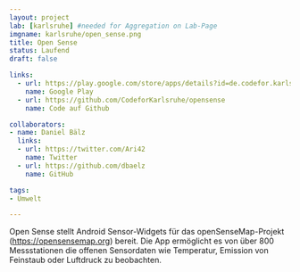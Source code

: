 ```yaml
---
layout: project
lab: [karlsruhe] #needed for Aggregation on Lab-Page
imgname: karlsruhe/open_sense.png
title: Open Sense
status: Laufend
draft: false

links:
  - url: https://play.google.com/store/apps/details?id=de.codefor.karlsruhe.opensense
    name: Google Play
  - url: https://github.com/CodeforKarlsruhe/opensense
    name: Code auf Github

collaborators:
- name: Daniel Bälz
  links:
  - url: https://twitter.com/Ari42
    name: Twitter
  - url: https://github.com/dbaelz
    name: GitHub

tags:
- Umwelt

---
```


Open Sense stellt Android Sensor-Widgets für das openSenseMap-Projekt (https://opensensemap.org) bereit. Die App ermöglicht es von über 800 Messstationen die offenen Sensordaten wie Temperatur, Emission von Feinstaub oder Luftdruck zu beobachten.
